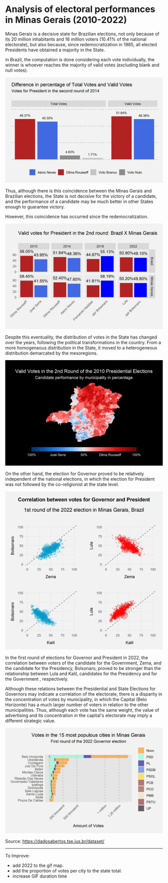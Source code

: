 
# Analysis of electoral performances in Minas Gerais (2010-2022)

Minas Gerais is a decisive state for Brazilian elections, not only because of its 20 million inhabitants and 16 million voters (10.41% of the national electorate), but also because, since redemocratization in 1985, all elected Presidents have obtained a majority in the State.

in Brazil, the computation is done considering each vote individually, the winner is whoever reaches the majority of valid votes (excluding blank and null votes).

![My Image](saved_charts/cols_election_BR_total_votes_X_valid_votes.jpg)

Thus, although there is this coincidence between the Minas Gerais and Brazilian elections, the State is not decisive for the victory of a candidate, and the performance of a candidate may be much better in other States enough to guarantee victory.

However, this coincidence has occurred since the redemocratization.

![My Image](saved_charts/cols_election_BR_valid_votes_br_x_minas_gerais.jpg)

Despite this eventuality, the distribution of votes in the State has changed over the years, following the political transformations in the country.
From a more homogeneous distribution in the State, it moved to a heterogeneous distribution demarcated by the mesoregions.

![My Image](saved_charts/br_mg_election_2010_-_2018.gif)

On the other hand, the election for Governor proved to be relatively independent of the national elections, in which the election for President was not followed by the co-religionist at the state level.

![My Image](saved_charts/scatter_2022_election_brazilian_MG_correlation_president_x_governador_1_turn_v2.jpg)

In the first round of elections for Governor and President in 2022, the correlation between voters of the candidate for the Government, Zema, and the candidate for the Presidency, Bolsonaro, proved to be stronger than the relationship between Lula and Kalil, candidates for the Presidency and for the Government , respectively.

Although these relations between the Presidential and State Elections for Governors may indicate a correlation of the electorate, there is a disparity in the concentration of votes by municipality, in which the Capital (Belo Horizonte) has a much larger number of voters in relation to the other municipalities.
Thus, although each vote has the same weight, the value of advertising and its concentration in the capital's electorate may imply a different strategic value.

![My Image](saved_charts/cols_election_2022_MG_party_performance_by_population.jpg)





Source: https://dadosabertos.tse.jus.br/dataset/



--------------

To Improve:
* add 2022 to the gif map.
* add the proportion of votes per city to the state total.
* increase GIF duration time



